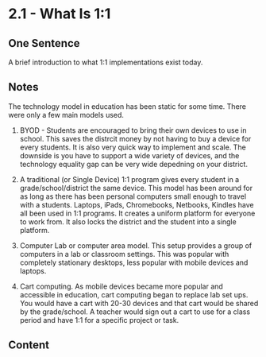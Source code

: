 # 2.1 - What Is 1:1

## One Sentence
A brief introduction to what 1:1 implementations exist today. 

## Notes
The technology model in education has been static for some time. There were only a few main models used. 

1. BYOD - Students are encouraged to bring their own devices to use in school. This saves the distrcit money by not having to buy a device for every students. It is also very quick way to implement and scale. The downside is you have to support a wide variety of devices, and the technology equality gap can be very wide depedning on your district. 

2. A traditional (or Single Device) 1:1 program gives every student in a grade/school/district the same device. This model has been around for as long as there has been personal computers small enough to travel with a students. Laptops, iPads, Chromebooks, Netbooks, Kindles have all been used in 1:1 programs. It creates a uniform platform for everyone to work from. It also locks the district and the student into a single platform. 

3. Computer Lab or computer area model. This setup provides a group of computers in a lab or classroom settings. This was popular with completely stationary desktops, less popular with mobile devices and laptops. 

4. Cart computing. As mobile devices became more popular and accessible in education, cart computing began to replace lab set ups. You would have a cart with 20-30 devices and that cart would be shared by the grade/school. A teacher would sign out a cart to use for a class period and have 1:1 for a specific project or task. 

## Content
